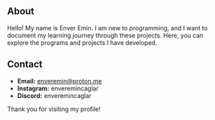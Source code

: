 ## About
Hello! My name is Enver Emin. I am new to programming, and I want to document my learning journey through these projects. Here, you can explore the programs and projects I have developed.

## Contact
- **Email:** enveremin@proton.me
- **Instagram:** enveremincaglar
- **Discord:** enveremincaglar

Thank you for visiting my profile!
